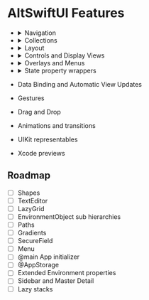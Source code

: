 # AltSwiftUI Features

- <details><summary>Navigation</summary>
    <p> 

    | Component | Supported |
    | --- | --- |
    | `NavigationLink`  | :white_check_mark: |
    | `NavigationView`  | :white_check_mark: |
    | Sheet             | :white_check_mark: |
    | Master Detail     |  |
    | Sidebar           |  |

    </p> 
    </details>
- <details><summary>Collections</summary>
    <p> 

    | Component | Supported |
    | --- | --- |
    | `ForEach`     | :white_check_mark: |
    | `Group `      | :white_check_mark: |
    | `List `       | :white_check_mark: |
    | `ScrollView`  | :white_check_mark: |
    | `Section`     | :white_check_mark: |
    | `LazyGrid`    |  |

    </p>
    </details>
- <details><summary>Layout</summary>
    <p> 

    | Component | Supported |
    | --- | --- |
    | `GeometryReader` | :white_check_mark: |
    | `HStack`  | :white_check_mark: |
    | `Spacer`  | :white_check_mark: |
    | `VStack`  | :white_check_mark: |
    | `ZStack`  | :white_check_mark: |
    | `LazyVStack`  |  |
    | `LazyHStack`  |  |

    </p>
    </details>
- <details><summary>Controls and Display Views</summary>
    <p> 

    | Component | Supported |
    | --- | --- |
    | `Button`      | :white_check_mark: |
    | `Color`       | :white_check_mark: |
    | `DatePicker`  | :white_check_mark: |
    | `Divider`     | :white_check_mark: |
    | `Image`       | :white_check_mark: |
    | `Picker`      | :white_check_mark: |
    | `Slider`      | :white_check_mark: |
    | `Stepper`     | :white_check_mark: |
    | `TabView`     | :white_check_mark: |
    | `Text`        | :white_check_mark: |
    | `TextField`   | :white_check_mark: |
    | `Toggle`      | :white_check_mark: |
    | Gradients     |  |
    | `Link`        |  |
    | `Path`        |  |
    | `SecureField` |  |
    | Shapes        |  |
    | `TextEditor`  |  |

    </p>
    </details>
- <details><summary>Overlays and Menus</summary>
    <p> 

    | Component | Supported |
    | --- | --- |
    | Action Sheet      | :white_check_mark: |
    | Alert             | :white_check_mark: |
    | AppStore Overlay  | :white_check_mark: |
    | Context Menu      | :white_check_mark: |
    | `Menu`            | |

    </p>
    </details>
- <details><summary>State property wrappers</summary>
    <p> 

    | Component | Supported |
    | --- | --- |
    | `Binding`             | :white_check_mark: |
    | `Environment`         | :white_check_mark: |
    | `EnvironmentObject`   | :white_check_mark: |
    | `ObservedObject`      | :white_check_mark: |
    | `Published`           | :white_check_mark: |
    | `State`               | :white_check_mark: |
    | `StateObject`         | :white_check_mark: |

    </p>
    </details>
- Data Binding and Automatic View Updates
- Gestures
- Drag and Drop
- Animations and transitions
- UIKit representables
- Xcode previews

## Roadmap

- [ ] Shapes
- [ ] TextEditor
- [ ] LazyGrid
- [ ] EnvironmentObject sub hierarchies
- [ ] Paths
- [ ] Gradients
- [ ] SecureField
- [ ] Menu
- [ ] @main App initializer
- [ ] @AppStorage
- [ ] Extended Environment properties
- [ ] Sidebar and Master Detail
- [ ] Lazy stacks